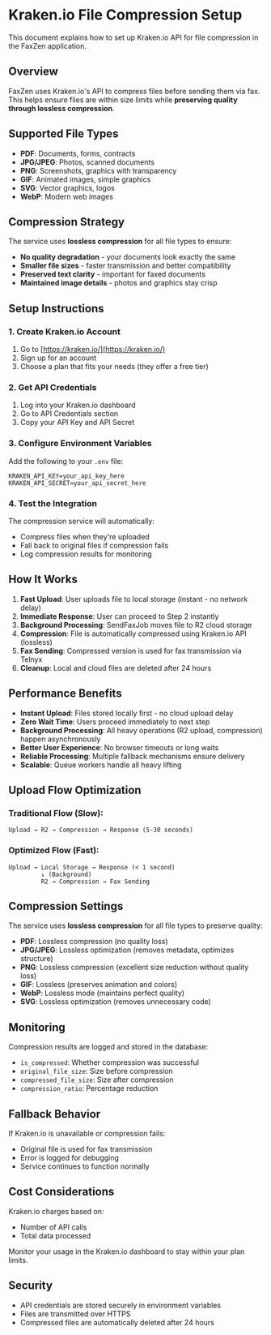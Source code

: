 # Kraken.io File Compression Setup

This document explains how to set up Kraken.io API for file compression in the FaxZen application.

## Overview

FaxZen uses Kraken.io's API to compress files before sending them via fax. This helps ensure files are within size limits while **preserving quality through lossless compression**.

## Supported File Types

- **PDF**: Documents, forms, contracts
- **JPG/JPEG**: Photos, scanned documents  
- **PNG**: Screenshots, graphics with transparency
- **GIF**: Animated images, simple graphics
- **SVG**: Vector graphics, logos
- **WebP**: Modern web images

## Compression Strategy

The service uses **lossless compression** for all file types to ensure:
- **No quality degradation** - your documents look exactly the same
- **Smaller file sizes** - faster transmission and better compatibility
- **Preserved text clarity** - important for faxed documents
- **Maintained image details** - photos and graphics stay crisp

## Setup Instructions

### 1. Create Kraken.io Account

1. Go to [https://kraken.io/](https://kraken.io/)
2. Sign up for an account
3. Choose a plan that fits your needs (they offer a free tier)

### 2. Get API Credentials

1. Log into your Kraken.io dashboard
2. Go to API Credentials section
3. Copy your API Key and API Secret

### 3. Configure Environment Variables

Add the following to your `.env` file:

```env
KRAKEN_API_KEY=your_api_key_here
KRAKEN_API_SECRET=your_api_secret_here
```

### 4. Test the Integration

The compression service will automatically:
- Compress files when they're uploaded
- Fall back to original files if compression fails
- Log compression results for monitoring

## How It Works

1. **Fast Upload**: User uploads file to local storage (instant - no network delay)
2. **Immediate Response**: User can proceed to Step 2 instantly
3. **Background Processing**: SendFaxJob moves file to R2 cloud storage
4. **Compression**: File is automatically compressed using Kraken.io API (lossless)
5. **Fax Sending**: Compressed version is used for fax transmission via Telnyx
6. **Cleanup**: Local and cloud files are deleted after 24 hours

## Performance Benefits

- **Instant Upload**: Files stored locally first - no cloud upload delay
- **Zero Wait Time**: Users proceed immediately to next step
- **Background Processing**: All heavy operations (R2 upload, compression) happen asynchronously
- **Better User Experience**: No browser timeouts or long waits
- **Reliable Processing**: Multiple fallback mechanisms ensure delivery
- **Scalable**: Queue workers handle all heavy lifting

## Upload Flow Optimization

### Traditional Flow (Slow):
```
Upload → R2 → Compression → Response (5-30 seconds)
```

### Optimized Flow (Fast):
```
Upload → Local Storage → Response (< 1 second)
         ↓ (Background)
         R2 → Compression → Fax Sending
```

## Compression Settings

The service uses **lossless compression** for all file types to preserve quality:

- **PDF**: Lossless compression (no quality loss)
- **JPG/JPEG**: Lossless optimization (removes metadata, optimizes structure)
- **PNG**: Lossless compression (excellent size reduction without quality loss)
- **GIF**: Lossless (preserves animation and colors)
- **WebP**: Lossless mode (maintains perfect quality)
- **SVG**: Lossless optimization (removes unnecessary code)

## Monitoring

Compression results are logged and stored in the database:
- `is_compressed`: Whether compression was successful
- `original_file_size`: Size before compression
- `compressed_file_size`: Size after compression  
- `compression_ratio`: Percentage reduction

## Fallback Behavior

If Kraken.io is unavailable or compression fails:
- Original file is used for fax transmission
- Error is logged for debugging
- Service continues to function normally

## Cost Considerations

Kraken.io charges based on:
- Number of API calls
- Total data processed

Monitor your usage in the Kraken.io dashboard to stay within your plan limits.

## Security

- API credentials are stored securely in environment variables
- Files are transmitted over HTTPS
- Compressed files are automatically deleted after 24 hours 